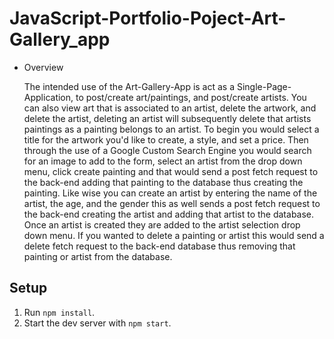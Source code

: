 # JavaScript-Portfolio-Poject-Art-Gallery_app

- Overview

  The intended use of the Art-Gallery-App is act as a Single-Page-Application, to post/create art/paintings, and post/create artists.  You can also view art that is associated to an artist, delete the artwork, and delete the artist, deleting an artist will subsequently delete that artists paintings as a painting belongs to an artist.  To begin you would select a title for the artwork you'd like to create, a style, and set a price.  Then through the use of a Google Custom Search Engine you would search for an image to add to the form, select an artist from the drop down menu, click create painting and that would send a post fetch request to the back-end adding that painting to the database thus creating the painting.  Like wise you can create an artist by entering the name of the artist, the age, and the gender this as well sends a post fetch request to the back-end creating the artist and adding that artist to the database.  Once an artist is created they are added to the artist selection drop down menu.  If you wanted to delete a painting or artist this would send a delete fetch request to the back-end database thus removing that painting or artist from the database.

## Setup
1. Run `npm install`.
2. Start the dev server with `npm start`.
